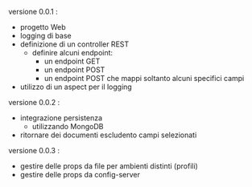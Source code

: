 versione 0.0.1 :
* progetto Web 
* logging di base
* definizione di un controller REST
  * definire alcuni endpoint:
    * un endpoint GET
    * un endpoint POST
    * un endpoint POST che mappi soltanto alcuni specifici campi
* utilizzo di un aspect per il logging

versione 0.0.2 :
* integrazione persistenza
  * utilizzando MongoDB
* ritornare dei documenti escludento campi selezionati

versione 0.0.3 :
* gestire delle props da file per ambienti distinti (profili)
* gestire delle props da config-server

